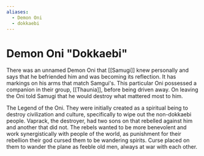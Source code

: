 ```yaml
---
aliases:
  - Demon Oni
  - dokkaebi
---
```


# Demon Oni "Dokkaebi"
There was an unnamed Demon Oni that [[Samugi]] knew personally and says that he befriended him and was becoming its reflection. It has markings on his arms that match Samgui's. This particular Oni possessed a companion in their group, [[Thaunia]], before being driven away. On leaving the Oni told Samugi that he would destroy what mattered most to him.

The Legend of the Oni. They were initially created as a spiritual being to destroy civilization and culture, specifically to wipe out the non-dokkaebi people. Vaprack, the destroyer, had two sons on that rebelled against him and another that did not. The rebels wanted to be more benevolent and work synergistically with people of the world, as punishment for their rebellion their god cursed them to be wandering spirits. Curse placed on them to wander the plane as feeble old men, always at war with each other.

